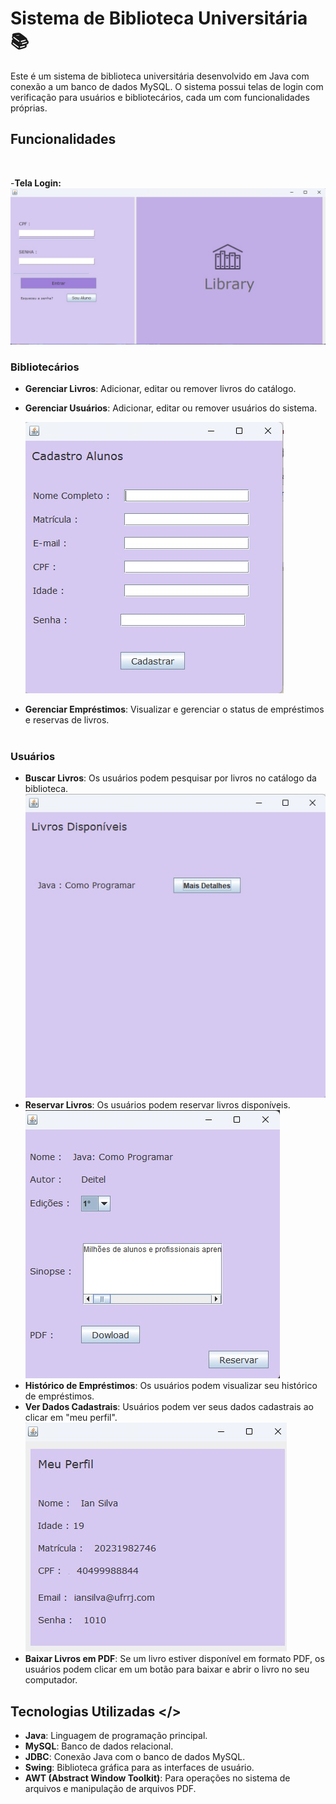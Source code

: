 # Sistema de Biblioteca Universitária 📚

Este é um sistema de biblioteca universitária desenvolvido em Java com conexão a um banco de dados MySQL. O sistema possui telas de login com verificação para usuários e bibliotecários, cada um com funcionalidades próprias.
<br>
## Funcionalidades
<br>

-**Tela Login:**![Tela Login](src/main/resources/telaLoginBibliotecario.jpeg)<br>
### Bibliotecários<br>
- **Gerenciar Livros**: Adicionar, editar ou remover livros do catálogo.
- **Gerenciar Usuários**: Adicionar, editar ou remover usuários do sistema.

   ![Tela Cadastro Aluno ](src/main/resources/cadastroAluno.jpeg)<br>
- **Gerenciar Empréstimos**: Visualizar e gerenciar o status de empréstimos e reservas de livros.<br><br>
### Usuários
- **Buscar Livros**: Os usuários podem pesquisar por livros no catálogo da biblioteca. ![Tela busca de livros](src/main/resources/consultaLivros.jpeg) <br>
- **Reservar Livros**: Os usuários podem reservar livros disponíveis.<br>
   ![Tela para reservar livros ou baixar em pdf](src/main/resources/maisDetalhes.jpeg)
- **Histórico de Empréstimos**: Os usuários podem visualizar seu histórico de empréstimos.
- **Ver Dados Cadastrais**: Usuários podem ver seus dados cadastrais ao clicar em "meu perfil". ![Tela Meu Perfil](src/main/resources/meuPerfil.jpeg)
- **Baixar Livros em PDF**: Se um livro estiver disponível em formato PDF, os usuários podem clicar em um botão para baixar e abrir o livro no seu computador.

## Tecnologias Utilizadas </>
- **Java**: Linguagem de programação principal.
- **MySQL**: Banco de dados relacional.
- **JDBC**: Conexão Java com o banco de dados MySQL.
- **Swing**: Biblioteca gráfica para as interfaces de usuário.
- **AWT (Abstract Window Toolkit)**: Para operações no sistema de arquivos e manipulação de arquivos PDF.


   
